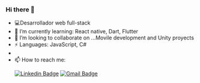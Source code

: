 ### Hi there 👋

- 💻Desarrollador web full-stack
- 🌱 I’m currently learning: React native, Dart, Flutter
- 👯 I’m looking to collaborate on ...Movile development and Unity proyects
-   ⚡ Languages: JavaScript, C#
- 
- 📫 How to reach me: <p>
[![Linkedin Badge](https://img.shields.io/badge/-GabrielIciarte-blue?style=flat-square&logo=Linkedin&logoColor=white&link=https://www.linkedin.com/in/gabriel-iciarte/)](https://www.linkedin.com/in/gabriel-iciarte/)
[![Gmail Badge](https://img.shields.io/badge/-gabriel_viki@hotmail.com-c14438?style=flat-square&logo=Gmail&logoColor=white&link=mailto:Gabriel_viki@hotmail.com)](mailto:Gabriel_viki@hotmail.com)
</p>
